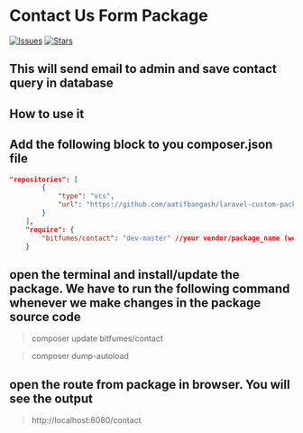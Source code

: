 # Contact Us Form Package

[![Issues](https://img.shields.io/github/issues/bitfumes/contact-package.svg?style=flat-square)](https://github.com/bitfumes/contact-package/issues)
[![Stars](	https://img.shields.io/github/stars/bitfumes/contact-package.svg?style=flat-square)](https://github.com/bitfumes/contact-package/stargazers)


## This will send email to admin and save contact query in database

## How to use it

## Add the following block to you composer.json file
```json
"repositories": [
        {
            "type": "vcs",
            "url": "https://github.com/aatifbangash/laravel-custom-package.git" //URL of your github repo
        }
    ],
    "require": {
        "bitfumes/contact": "dev-master" //your vendor/package_name (we can get the name from composer.json file from package) and repo branch with dev- prefix
    }
```
## open the terminal and install/update the package. We have to run the following command whenever we make changes in the package source code
> composer update bitfumes/contact

> composer dump-autoload

## open the route from package in browser. You will see the output
> http://localhost:8080/contact
